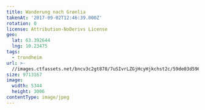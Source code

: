 ```yaml
---
title: Wanderung nach Grønlia
takenAt: '2017-09-02T12:46:39.000Z'
rotation: 0
license: Attribution-NoDerivs License
geo:
  lat: 63.392644
  lng: 10.23475
tags:
  - trondheim
url: >-
  //images.ctfassets.net/bncv3c2gt878/7uSIvrLZGjHcyHjkchst2c/59de03d5961b49d5ae575290d7460ed4/wanderung-nach-grnlia_36170316024_o
size: 9713167
image:
  width: 5344
  height: 3006
contentType: image/jpeg
---
```


